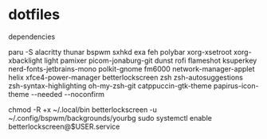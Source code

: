 # dotfiles

dependencies

paru -S alacritty thunar bspwm sxhkd exa feh polybar xorg-xsetroot xorg-xbacklight light pamixer picom-jonaburg-git dunst rofi flameshot ksuperkey nerd-fonts-jetbrains-mono polkit-gnome fm6000 network-manager-applet helix xfce4-power-manager betterlockscreen zsh zsh-autosuggestions zsh-syntax-highlighting oh-my-zsh-git catppuccin-gtk-theme papirus-icon-theme --needed --noconfirm

chmod -R +x ~/.local/bin
betterlockscreen -u ~/.config/bspwm/backgrounds/yourbg
sudo systemctl enable betterlockscreen@$USER.service
